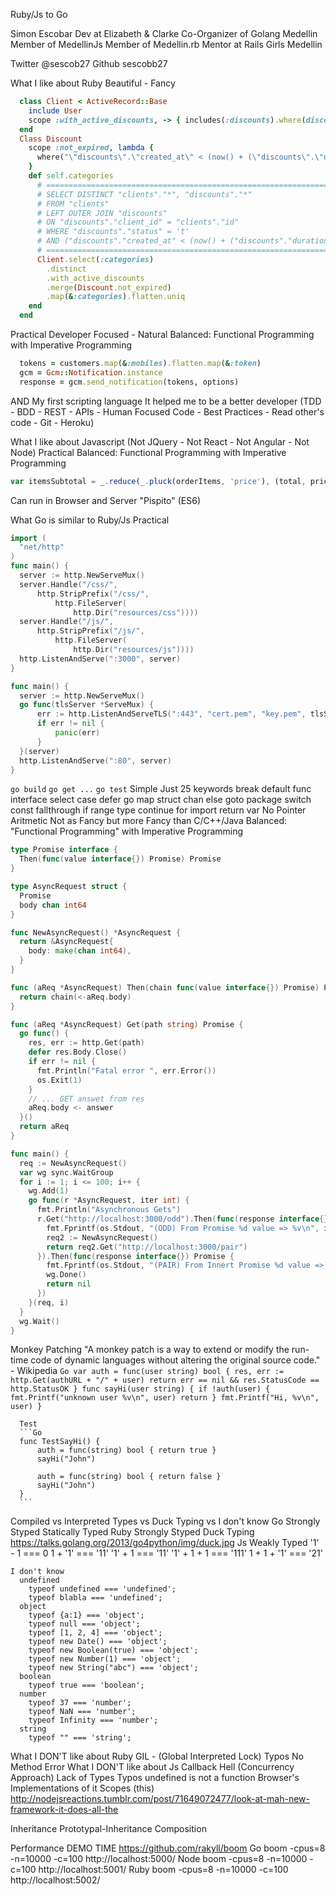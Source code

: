Ruby/Js to Go

Simon Escobar
Dev at Elizabeth & Clarke
Co-Organizer of Golang Medellin
Member of MedellinJs
Member of Medellin.rb
Mentor at Rails Girls Medellin

Twitter @sescob27
Github sescobb27

What I like about Ruby
  Beautiful - Fancy
  ```ruby
    class Client < ActiveRecord::Base
      include User
      scope :with_active_discounts, -> { includes(:discounts).where(discounts: { status: true }) }
    end
    Class Discount
      scope :not_expired, lambda {
        where("\"discounts\".\"created_at\" < (now() + (\"discounts\".\"duration\" * 60 || 'seconds')::interval)")
      }
      def self.categories
        # ==========================================================================
        # SELECT DISTINCT "clients"."*", "discounts"."*"
        # FROM "clients"
        # LEFT OUTER JOIN "discounts"
        # ON "discounts"."client_id" = "clients"."id"
        # WHERE "discounts"."status" = 't'
        # AND ("discounts"."created_at" < (now() + ("discounts"."duration" * 60 || 'seconds')::interval))
        # ==========================================================================
        Client.select(:categories)
          .distinct
          .with_active_discounts
          .merge(Discount.not_expired)
          .map(&:categories).flatten.uniq
      end
    end
  ```
  Practical
  Developer Focused - Natural
  Balanced: Functional Programming with Imperative Programming
  ```ruby
    tokens = customers.map(&:mobiles).flatten.map(&:token)
    gcm = Gcm::Notification.instance
    response = gcm.send_notification(tokens, options)
  ```
  AND
  My first scripting language
  It helped me to be a better developer (TDD - BDD - REST - APIs - Human Focused Code - Best Practices - Read other's code - Git - Heroku)

What I like about Javascript (Not JQuery - Not React - Not Angular - Not Node)
  Practical
  Balanced: Functional Programming with Imperative Programming
  ```js
  var itemsSubtotal = _.reduce(_.pluck(orderItems, 'price'), (total, price) => { return total + price; }, 0);
  ```
  Can run in Browser and Server
  "Pispito" (ES6)

What Go is similar to Ruby/Js
  Practical
  ```Go
  import (
    "net/http"
  )
  func main() {
    server := http.NewServeMux()
    server.Handle("/css/",
        http.StripPrefix("/css/",
            http.FileServer(
                http.Dir("resources/css"))))
    server.Handle("/js/",
        http.StripPrefix("/js/",
            http.FileServer(
                http.Dir("resources/js"))))
    http.ListenAndServe(":3000", server)
  }
  ```
  ```Go
  func main() {
    server := http.NewServeMux()
    go func(tlsServer *ServeMux) {
        err := http.ListenAndServeTLS(":443", "cert.pem", "key.pem", tlsServer)
        if err != nil {
            panic(err)
        }
    }(server)
    http.ListenAndServe(":80", server)
  }
  ```
  `go build`
  `go get ...`
  `go test`
  Simple
    Just 25 keywords
      break        default      func         interface    select
      case         defer        go           map          struct
      chan         else         goto         package      switch
      const        fallthrough  if           range        type
      continue     for          import       return       var
    No Pointer Aritmetic
  Not as Fancy but more Fancy than C/C++/Java
  Balanced: "Functional Programming" with Imperative Programming
  ```Go
  type Promise interface {
    Then(func(value interface{}) Promise) Promise
  }

  type AsyncRequest struct {
    Promise
    body chan int64
  }

  func NewAsyncRequest() *AsyncRequest {
    return &AsyncRequest{
      body: make(chan int64),
    }
  }

  func (aReq *AsyncRequest) Then(chain func(value interface{}) Promise) Promise {
    return chain(<-aReq.body)
  }

  func (aReq *AsyncRequest) Get(path string) Promise {
    go func() {
      res, err := http.Get(path)
      defer res.Body.Close()
      if err != nil {
        fmt.Println("Fatal error ", err.Error())
        os.Exit(1)
      }
      // ... GET answet from res
      aReq.body <- answer
    }()
    return aReq
  }

  func main() {
    req := NewAsyncRequest()
    var wg sync.WaitGroup
    for i := 1; i <= 100; i++ {
      wg.Add(1)
      go func(r *AsyncRequest, iter int) {
        fmt.Println("Asynchronous Gets")
        r.Get("http://localhost:3000/odd").Then(func(response interface{}) Promise {
          fmt.Fprintf(os.Stdout, "(ODD) From Promise %d value => %v\n", iter, response)
          req2 := NewAsyncRequest()
          return req2.Get("http://localhost:3000/pair")
        }).Then(func(response interface{}) Promise {
          fmt.Fprintf(os.Stdout, "(PAIR) From Innert Promise %d value => %v\n", iter, response)
          wg.Done()
          return nil
        })
      }(req, i)
    }
    wg.Wait()
  }
  ```
  Monkey Patching
    "A monkey patch is a way to extend or modify the run-time code of dynamic languages without altering the original source code." - Wikipedia
      ```Go
      var auth = func(user string) bool {
          res, err := http.Get(authURL + "/" + user)
          return err == nil && res.StatusCode == http.StatusOK
      }
      func sayHi(user string) {
          if !auth(user) {
              fmt.Printf("unknown user %v\n", user)
              return
          }
          fmt.Printf("Hi, %v\n", user)
      }
      ```

      Test
      ```Go
      func TestSayHi() {
          auth = func(string) bool { return true }
          sayHi("John")

          auth = func(string) bool { return false }
          sayHi("John")
      }
      ```

Compiled vs Interpreted
  Types vs Duck Typing vs I don't know
  Go
    Strongly Styped
    Statically Typed
  Ruby
    Strongly Styped
    Duck Typing
    https://talks.golang.org/2013/go4python/img/duck.jpg
  Js
    Weakly Typed
      '1' - 1 === 0
      1 + '1' === '11'
      '1' + 1 === '11'
      '1' + 1 + 1 === '111'
      1 + 1 + '1' === '21'

    I don't know
      undefined
        typeof undefined === 'undefined';
        typeof blabla === 'undefined';
      object
        typeof {a:1} === 'object';
        typeof null === 'object';
        typeof [1, 2, 4] === 'object';
        typeof new Date() === 'object';
        typeof new Boolean(true) === 'object';
        typeof new Number(1) === 'object';
        typeof new String("abc") === 'object';
      boolean
        typeof true === 'boolean';
      number
        typeof 37 === 'number';
        typeof NaN === 'number';
        typeof Infinity === 'number';
      string
        typeof "" === 'string';

What I DON'T like about Ruby
  GIL - (Global Interpreted Lock)
  Typos
  No Method Error
What I DON'T like about Js
  Callback Hell (Concurrency Approach)
  Lack of Types
  Typos
  undefined is not a function
  Browser's Implementations of it
  Scopes (this)
  http://nodejsreactions.tumblr.com/post/71649072477/look-at-mah-new-framework-it-does-all-the

Inheritance
Prototypal-Inheritance
Composition

Performance
  DEMO TIME
  https://github.com/rakyll/boom
  Go
    boom -cpus=8 -n=10000 -c=100 http://localhost:5000/
  Node
    boom -cpus=8 -n=10000 -c=100 http://localhost:5001/
  Ruby
    boom -cpus=8 -n=10000 -c=100 http://localhost:5002/
